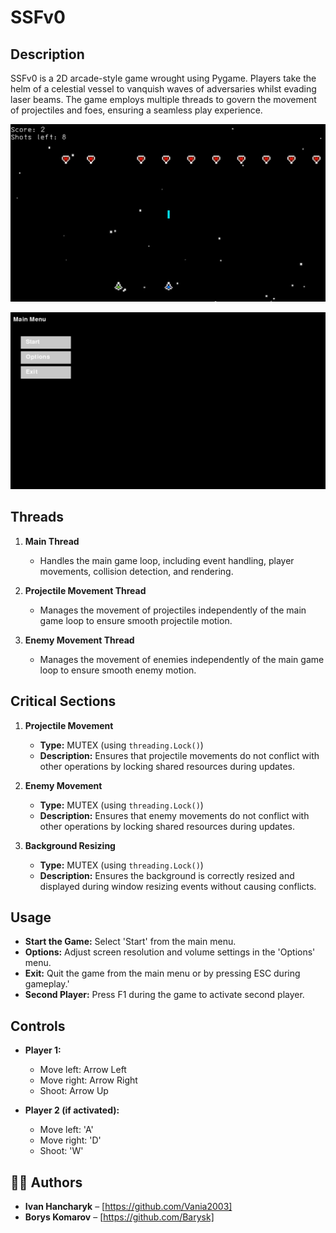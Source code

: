 # SSFv0

## Description

SSFv0 is a 2D arcade-style game wrought using Pygame. Players take the helm of a celestial vessel to vanquish waves of adversaries whilst evading laser beams. The game employs multiple threads to govern the movement of projectiles and foes, ensuring a seamless play experience.

![gameplay](images/gameplay.png)

![menu](images/menu.png)

## Threads

1.  **Main Thread**

    -   Handles the main game loop, including event handling, player movements, collision detection, and rendering.
2.  **Projectile Movement Thread**

    -   Manages the movement of projectiles independently of the main game loop to ensure smooth projectile motion.
3.  **Enemy Movement Thread**

    -   Manages the movement of enemies independently of the main game loop to ensure smooth enemy motion.

## Critical Sections

1.  **Projectile Movement**

    -   **Type:** MUTEX (using `threading.Lock()`)
    -   **Description:** Ensures that projectile movements do not conflict with other operations by locking shared resources during updates.
2.  **Enemy Movement**

    -   **Type:** MUTEX (using `threading.Lock()`)
    -   **Description:** Ensures that enemy movements do not conflict with other operations by locking shared resources during updates.
3.  **Background Resizing**

    -   **Type:** MUTEX (using `threading.Lock()`)
    -   **Description:** Ensures the background is correctly resized and displayed during window resizing events without causing conflicts.

## Usage

-   **Start the Game:** Select 'Start' from the main menu.
-   **Options:** Adjust screen resolution and volume settings in the 'Options' menu.
-   **Exit:** Quit the game from the main menu or by pressing ESC during gameplay.'
-   **Second Player:** Press F1 during the game to activate second player.

## Controls

-   **Player 1:**

    -   Move left: Arrow Left
    -   Move right: Arrow Right
    -   Shoot: Arrow Up
-   **Player 2 (if activated):**

    -   Move left: 'A'
    -   Move right: 'D'
    -   Shoot: 'W'

## 👨‍💻 Authors
- **Ivan Hancharyk** – [https://github.com/Vania2003]
- **Borys Komarov** – [https://github.com/Barysk]
